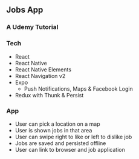 ## Jobs App

### A Udemy Tutorial

### Tech
- React
- React Native
- React Native Elements
- React Navigation v2
- Expo
  - Push Notifications, Maps & Facebook Login
- Redux with Thunk & Persist

### App
- User can pick a location on a map
- User is shown jobs in that area
- User can swipe right to like or left to dislike job
- Jobs are saved and persisted offline
- User can link to browser and job application